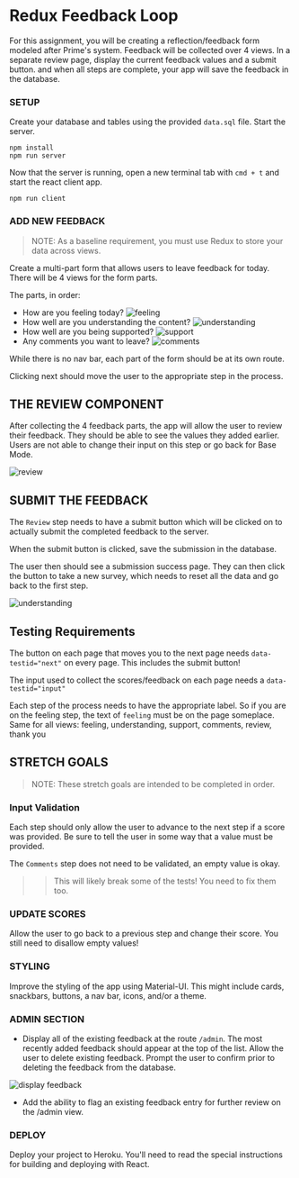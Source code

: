 # Redux Feedback Loop

For this assignment, you will be creating a reflection/feedback form modeled after Prime's system. Feedback will be collected over 4 views. In a separate review page, display the current feedback values and a submit button. and when all steps are complete, your app will save the feedback in the database. 

### SETUP

Create your database and tables using the provided `data.sql` file. Start the server.

```
npm install
npm run server
```

Now that the server is running, open a new terminal tab with `cmd + t` and start the react client app.

```
npm run client
```

### ADD NEW FEEDBACK

> NOTE: As a baseline requirement, you must use Redux to store your data across views.

Create a multi-part form that allows users to leave feedback for today. 
There will be 4 views for the form parts.

The parts, in order:
- How are you feeling today?
![feeling](wireframes/feeling.png)
- How well are you understanding the content?
![understanding](wireframes/understanding.png)
- How well are you being supported?
![support](wireframes/supported.png)
- Any comments you want to leave?
![comments](wireframes/comments.png)

While there is no nav bar, each part of the form should be at its own route. 

Clicking next should move the user to the appropriate step in the process.



## THE REVIEW COMPONENT

After collecting the 4 feedback parts, the app will allow the user to review their feedback. They should be able to see the values they added earlier. Users are not able to change their input on this step or go back for Base Mode. 

![review](wireframes/review-active.png)

## SUBMIT THE FEEDBACK

The `Review` step needs to have a submit button which will be clicked on to actually submit the completed feedback to the server.

When the submit button is clicked, save the submission in the database. 

The user then should see a submission success page. They can then click the button to take a new survey, which needs to reset all the data and go back to the first step.

![understanding](wireframes/page-five.png)


## Testing Requirements
The button on each page that moves you to the next page needs `data-testid="next"` on every page. This includes the submit button!

The input used to collect the scores/feedback on each page needs a `data-testid="input"`

Each step of the process needs to have the appropriate label. So if you are on the feeling step, the text of `feeling` must be on the page someplace. Same for all views: feeling, understanding, support, comments, review, thank you


## STRETCH GOALS

> NOTE: These stretch goals are intended to be completed in order.

### Input Validation

Each step should only allow the user to advance to the next step if a score was provided. Be sure to tell the user in some way that a value must be provided.

The `Comments` step does not need to be validated, an empty value is okay.

>> This will likely break some of the tests! You need to fix them too.

### UPDATE SCORES

Allow the user to go back to a previous step and change their score. You still need to disallow empty values!

### STYLING
Improve the styling of the app using Material-UI. This might include cards, snackbars, buttons, a nav bar, icons, and/or a theme. 

### ADMIN SECTION

- Display all of the existing feedback at the route `/admin`. The most recently added feedback should appear at the top of the list. Allow the user to delete existing feedback. Prompt the user to confirm prior to deleting the feedback from the database.

![display feedback](wireframes/admin.png)

- Add the ability to flag an existing feedback entry for further review on the /admin view.

### DEPLOY
Deploy your project to Heroku. You'll need to read the special instructions for building and deploying with React. 
